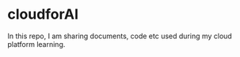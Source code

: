 # cloudforAI
In this repo, I am sharing documents, code etc used during my cloud platform learning. 
